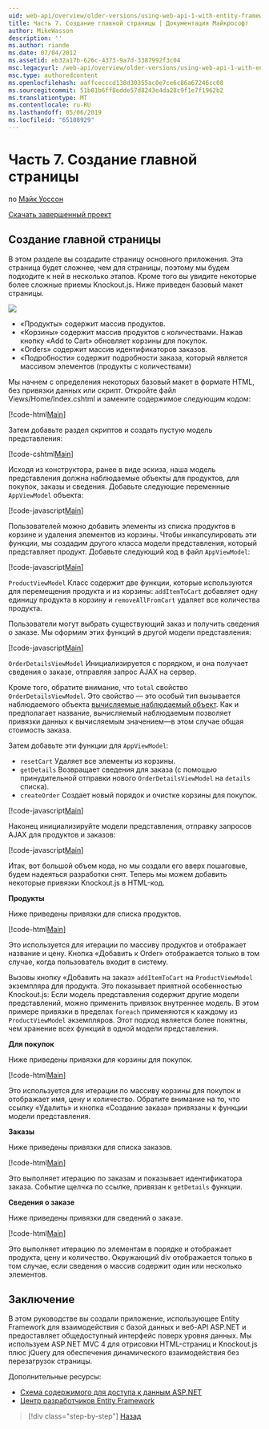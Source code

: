 ```yaml
---
uid: web-api/overview/older-versions/using-web-api-1-with-entity-framework-5/using-web-api-with-entity-framework-part-7
title: Часть 7. Создание главной страницы | Документация Майкрософт
author: MikeWasson
description: ''
ms.author: riande
ms.date: 07/04/2012
ms.assetid: eb32a17b-626c-4373-9a7d-3387992f3c04
msc.legacyurl: /web-api/overview/older-versions/using-web-api-1-with-entity-framework-5/using-web-api-with-entity-framework-part-7
msc.type: authoredcontent
ms.openlocfilehash: aaffcecccd138d30355ac0e7ce6c86a67246cc08
ms.sourcegitcommit: 51b01b6ff8edde57d8243e4da28c9f1e7f1962b2
ms.translationtype: MT
ms.contentlocale: ru-RU
ms.lasthandoff: 05/06/2019
ms.locfileid: "65108929"
---
```

# <a name="part-7-creating-the-main-page"></a>Часть 7. Создание главной страницы

по [Майк Уоссон](https://github.com/MikeWasson)

[Скачать завершенный проект](http://code.msdn.microsoft.com/ASP-NET-Web-API-with-afa30545)

## <a name="creating-the-main-page"></a>Создание главной страницы

В этом разделе вы создадите страницу основного приложения. Эта страница будет сложнее, чем для страницы, поэтому мы будем подходите к ней в несколько этапов. Кроме того вы увидите некоторые более сложные приемы Knockout.js. Ниже приведен базовый макет страницы.

![](using-web-api-with-entity-framework-part-7/_static/image1.png)

- «Продукты» содержит массив продуктов.
- «Корзины» содержит массив продуктов с количествами. Нажав кнопку «Add to Cart» обновляет корзины для покупок.
- «Orders» содержит массив идентификаторов заказов.
- «Подробности» содержит подробности заказа, который является массивом элементов (продукты с количествами)

Мы начнем с определения некоторых базовый макет в формате HTML, без привязки данных или скрипт. Откройте файл Views/Home/Index.cshtml и замените содержимое следующим кодом:

[!code-html[Main](using-web-api-with-entity-framework-part-7/samples/sample1.html)]

Затем добавьте раздел скриптов и создать пустую модель представления:

[!code-cshtml[Main](using-web-api-with-entity-framework-part-7/samples/sample2.cshtml)]

Исходя из конструктора, ранее в виде эскиза, наша модель представления должна наблюдаемые объекты для продуктов, для покупок, заказы и сведения. Добавьте следующие переменные `AppViewModel` объекта:

[!code-javascript[Main](using-web-api-with-entity-framework-part-7/samples/sample3.js)]

Пользователей можно добавить элементы из списка продуктов в корзине и удаления элементов из корзины. Чтобы инкапсулировать эти функции, мы создадим другого класса модели представления, который представляет продукт. Добавьте следующий код в файл `AppViewModel`:

[!code-javascript[Main](using-web-api-with-entity-framework-part-7/samples/sample4.js?highlight=4)]

`ProductViewModel` Класс содержит две функции, которые используются для перемещения продукта и из корзины: `addItemToCart` добавляет одну единицу продукта в корзину и `removeAllFromCart` удаляет все количества продукта.

Пользователи могут выбрать существующий заказ и получить сведения о заказе. Мы оформим этих функций в другой модели представления:

[!code-javascript[Main](using-web-api-with-entity-framework-part-7/samples/sample5.js?highlight=4)]

`OrderDetailsViewModel` Инициализируется с порядком, и она получает сведения о заказе, отправляя запрос AJAX на сервер.

Кроме того, обратите внимание, что `total` свойство `OrderDetailsViewModel`. Это свойство — это особый тип вызывается наблюдаемого объекта [вычисляемые наблюдаемый объект](http://knockoutjs.com/documentation/computedObservables.html). Как и предполагает название, вычисляемый наблюдаемым позволяет привязки данных к вычисляемым значением&#8212;в этом случае общая стоимость заказа.

Затем добавьте эти функции для `AppViewModel`:

- `resetCart` Удаляет все элементы из корзины.
- `getDetails` Возвращает сведения для заказа (с помощью принудительной отправки нового `OrderDetailsViewModel` на `details` списка).
- `createOrder` Создает новый порядок и очистке корзины для покупок.

[!code-javascript[Main](using-web-api-with-entity-framework-part-7/samples/sample6.js?highlight=4)]

Наконец инициализируйте модели представления, отправку запросов AJAX для продуктов и заказов:

[!code-javascript[Main](using-web-api-with-entity-framework-part-7/samples/sample7.js)]

Итак, вот большой объем кода, но мы создали его вверх пошаговые, будем надеяться разработки снят. Теперь мы можем добавить некоторые привязки Knockout.js в HTML-код.

**Продукты**

Ниже приведены привязки для списка продуктов.

[!code-html[Main](using-web-api-with-entity-framework-part-7/samples/sample8.html)]

Это используется для итерации по массиву продуктов и отображает название и цену. Кнопка «Добавить к Order» отображается только в том случае, когда пользователь входит в систему.

Вызовы кнопку «Добавить на заказ» `addItemToCart` на `ProductViewModel` экземпляра для продукта. Это показывает приятной особенностью Knockout.js: Если модель представления содержит другие модели представлений, можно применить привязок внутреннее модель. В этом примере привязки в пределах `foreach` применяются к каждому из `ProductViewModel` экземпляров. Этот подход является более понятны, чем хранение всех функций в одной модели представления.

**Для покупок**

Ниже приведены привязки для корзины для покупок.

[!code-html[Main](using-web-api-with-entity-framework-part-7/samples/sample9.html)]

Это используется для итерации по массиву корзины для покупок и отображает имя, цену и количество. Обратите внимание на то, что ссылку «Удалить» и кнопка «Создание заказа» привязаны к функции модели представления.

**Заказы**

Ниже приведены привязки для списка заказов.

[!code-html[Main](using-web-api-with-entity-framework-part-7/samples/sample10.html)]

Это выполняет итерацию по заказам и показывает идентификатора заказа. Событие щелчка по ссылке, привязан к `getDetails` функции.

**Сведения о заказе**

Ниже приведены привязки для сведений о заказе.

[!code-html[Main](using-web-api-with-entity-framework-part-7/samples/sample11.html)]

Это выполняет итерацию по элементам в порядке и отображает продукта, цену и количество. Окружающий div отображается только в том случае, если сведения о массив содержит один или несколько элементов.

## <a name="conclusion"></a>Заключение

В этом руководстве вы создали приложение, использующее Entity Framework для взаимодействия с базой данных и веб-API ASP.NET и предоставляет общедоступный интерфейс поверх уровня данных. Мы используем ASP.NET MVC 4 для отрисовки HTML-страниц и Knockout.js плюс jQuery для обеспечения динамического взаимодействия без перезагрузок страницы.

Дополнительные ресурсы:

- [Схема содержимого для доступа к данным ASP.NET](https://msdn.microsoft.com/library/6759sth4.aspx)
- [Центр разработчиков Entity Framework](https://msdn.microsoft.com/data/ef)

> [!div class="step-by-step"]
> [Назад](using-web-api-with-entity-framework-part-6.md)
